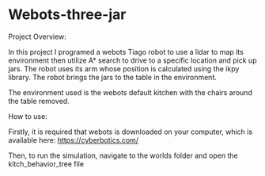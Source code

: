 # Webots-three-jar

Project Overview:

In this project I programed a webots Tiago robot to use a lidar to map its environment then utilize A* search to drive to a specific location and pick up jars. The robot uses its arm whose position is calculated using the ikpy library. The robot brings the jars to the table in the environment.

The environment used is the webots default kitchen with the chairs around the table removed.

How to use:

Firstly, it is required that webots is downloaded on your computer, which is available here: https://cyberbotics.com/

Then, to run the simulation, navigate to the worlds folder and open the kitch_behavior_tree file 
